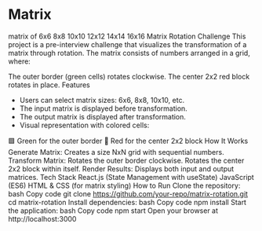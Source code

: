 # Matrix
matrix of 6x6 8x8 10x10 12x12 14x14 16x16
Matrix Rotation Challenge
This project is a pre-interview challenge that visualizes the transformation of a matrix through rotation. The matrix consists of numbers arranged in a grid, where:

The outer border (green cells) rotates clockwise.
The center 2x2 red block rotates in place.
Features
* Users can select matrix sizes: 6x6, 8x8, 10x10, etc.
* The input matrix is displayed before transformation.
* The output matrix is displayed after transformation.
* Visual representation with colored cells:

🟩 Green for the outer border
🔴 Red for the center 2x2 block
How It Works
Generate Matrix: Creates a size NxN grid with sequential numbers.
Transform Matrix:
Rotates the outer border clockwise.
Rotates the center 2x2 block within itself.
Render Results: Displays both input and output matrices.
Tech Stack
React.js (State Management with useState)
JavaScript (ES6)
HTML & CSS (for matrix styling)
How to Run
Clone the repository:
bash
Copy code
git clone https://github.com/your-repo/matrix-rotation.git
cd matrix-rotation
Install dependencies:
bash
Copy code
npm install
Start the application:
bash
Copy code
npm start
Open your browser at http://localhost:3000
